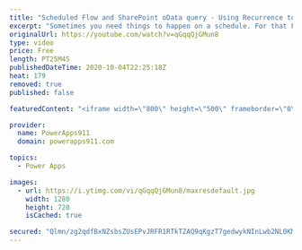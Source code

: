 ```yaml
---
title: "Scheduled Flow and SharePoint oData query - Using Recurrence to check for overdue approvals"
excerpt: "Sometimes you need things to happen on a schedule. For that Flow has the recurrence trigger. In this video, you will learn how to nag approvers to follow up on their approvals thanks to fun with flow. Together we build a Scheduled Flow  that uses Recurrence to check for overdue approvals. We cover the"
originalUrl: https://youtube.com/watch?v=qGqqQjGMun8
type: video
price: Free
length: PT25M4S
publishedDateTime: 2020-10-04T22:25:18Z
heat: 179
removed: true
published: false

featuredContent: "<iframe width=\"800\" height=\"500\" frameborder=\"0\" src=\"https://www.youtube.com/embed/qGqqQjGMun8\" allow=\"accelerometer; autoplay; encrypted-media; gyroscope; picture-in-picture\" allowfullscreen></iframe>"

provider:
  name: PowerApps911
  domain: powerapps911.com

topics:
  - Power Apps

images:
  - url: https://i.ytimg.com/vi/qGqqQjGMun8/maxresdefault.jpg
    width: 1280
    height: 720
    isCached: true

secured: "Qlmn/zg2qdfBxNZsbsZUsEPvJRFR1RTkTZAQ9qKgzT7gedwykNInLwb2NL0KMz1Xh5zOXIsT1zgMUjzMaVPKpGpTT/CuQus+PTTNyOzGfJlp2+YcHOZ5KA2VNvzdfgWNn6kiz8VVrZqGBpq8i12gPFsyqLZV88fD9u2gg0b0l39WXf5E5sklisERCBFETDsTW0Qv80qZOIETwvZBuPal7PiYiIWJiCnuybEU4fEr5eVqYb1TkBW5CQw3qR0kfxQm/+4l/pq+CeKOE4EGP9MUKrVItPagYQPoXSxxQ27dZ8r4AZB2LTAzuJIPF56OBjKlHRDG50ifOEXdbgMUgr1JKQ23ewfV7CANtYgkqicQm7XTmPhu6qvxxLW/e96pmZQAEQIAH9VYF95Q1g03xvlvs8hocSCrxXkyaxxeYL4tLHY=;44uQuwMXZIZkiWikhD6lUQ=="
---
```


